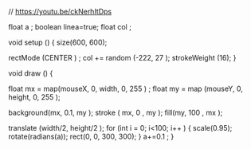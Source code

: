 
// https://youtu.be/ckNerhItDps

float   a ;
boolean linea=true;
float col ;

void setup () {
  size(600, 600);

  rectMode (CENTER ) ;
  col += random (-222, 27 );
  strokeWeight (16);
}

void draw () {
  
  float mx = map(mouseX, 0, width, 0, 255 ) ;
  float my = map (mouseY, 0, height, 0, 255 );
  
  background(mx, 0.1, my );
  stroke ( mx,  0 , my );
  fill(my, 100 , mx  );
  
  translate (width/2, height/2 );
  for (int i = 0; i<100; i++ ) {
    scale(0.95);
    rotate(radians(a));
    rect(0, 0, 300, 300);
  }
  a+=0.1 ;
}
